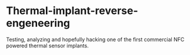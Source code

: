 # Thermal-implant-reverse-engeneering
Testing, analyzing and hopefully hacking one of the first commercial NFC powered thermal sensor implants. 
